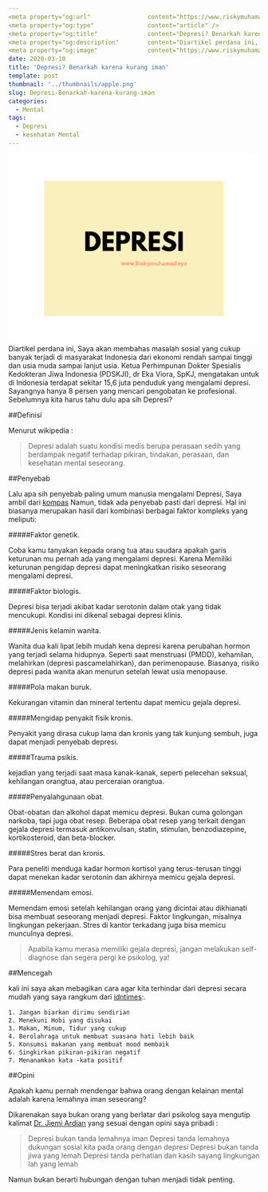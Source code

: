 ```yaml
---
<meta property="og:url"                content="https://www.riskymuhamad.xyz/Depresi-Benarkah-karena-kurang-iman/" />
<meta property="og:type"               content="article" />
<meta property="og:title"              content="Depresi? Benarkah karena kurang iman" />
<meta property="og:description"        content="Diartikel perdana ini, Saya akan membahas masalah sosial yang cukup banyak terjadi di masyarakat Indonesia dari ekonomi rendah sampai tinggi dan usia muda sampai lanjut usia" />
<meta property="og:image"              content="https://www.riskymuhamad.xyz/static/19ed83917401fa78bfc83ca2def83a00/12f40/depresi.png" />
date: 2020-03-10
title: 'Depresi? Benarkah karena kurang iman'
template: post
thumbnail: '../thumbnails/apple.png'
slug: Depresi-Benarkah-karena-kurang-iman
categories:
  - Mental
tags:
  - Depresi
  - kesehatan Mental
---
```

![](../images/depresi.png)
Diartikel perdana ini, Saya akan membahas masalah sosial yang cukup banyak terjadi di masyarakat Indonesia dari ekonomi rendah sampai tinggi dan usia muda sampai lanjut usia. Ketua Perhimpunan Dokter Spesialis Kedokteran Jiwa Indonesia (PDSKJI), dr Eka Viora, SpKJ, mengatakan untuk di Indonesia terdapat sekitar 15,6 juta penduduk yang mengalami depresi. Sayangnya hanya 8 persen yang mencari pengobatan ke profesional. Sebelumnya kita harus tahu dulu apa sih Depresi?

##Definisi

Menurut wikipedia :

> Depresi adalah suatu kondisi medis berupa perasaan sedih yang berdampak negatif terhadap pikiran, tindakan, perasaan, dan kesehatan mental seseorang.

##Penyebab

Lalu apa sih penyebab paling umum manusia mengalami Depresi, Saya ambil dari [kompas](https://lifestyle.kompas.com/read/2018/08/24/224147520/10-penyebab-depresi-yang-paling-umum)
Namun, tidak ada penyebab pasti dari depresi. Hal ini biasanya merupakan hasil dari kombinasi berbagai faktor kompleks yang meliputi: 

#####Faktor genetik. 

Coba kamu tanyakan kepada orang tua atau saudara apakah garis keturunan mu pernah ada yang mengalami depresi. Karena Memiliki keturunan pengidap depresi dapat meningkatkan risiko seseorang mengalami depresi. 

#####Faktor biologis. 

Depresi bisa terjadi akibat kadar serotonin dalam otak yang tidak mencukupi. Kondisi ini dikenal sebagai depresi klinis.
 
#####Jenis kelamin wanita. 

Wanita dua kali lipat lebih mudah kena depresi karena perubahan hormon yang terjadi selama hidupnya. Seperti saat menstruasi (PMDD), kehamilan, melahirkan (depresi pascamelahirkan), dan perimenopause. Biasanya, risiko depresi pada wanita akan menurun setelah lewat usia menopause. 

#####Pola makan buruk. 

Kekurangan vitamin dan mineral tertentu dapat memicu gejala depresi. 

#####Mengidap penyakit fisik kronis.

Penyakit yang dirasa cukup lama dan kronis yang tak kunjung sembuh, juga dapat menjadi penyebab depresi.

#####Trauma psikis.

kejadian yang terjadi saat masa kanak-kanak, seperti pelecehan seksual, kehilangan orangtua, atau perceraian orangtua. 

#####Penyalahgunaan obat. 

Obat-obatan dan alkohol dapat memicu depresi. Bukan cuma golongan narkoba, tapi juga obat resep. Beberapa obat resep yang terkait dengan gejala depresi termasuk antikonvulsan, statin, stimulan, benzodiazepine, kortikosteroid, dan beta-blocker. 

#####Stres berat dan kronis. 

Para peneliti menduga kadar hormon kortisol yang terus-terusan tinggi dapat menekan kadar serotonin dan akhirnya memicu gejala depresi. 

#####Memendam emosi. 

Memendam emosi setelah kehilangan orang yang dicintai atau dikhianati bisa membuat seseorang menjadi depresi. Faktor lingkungan, misalnya lingkungan pekerjaan. Stres di kantor terkadang juga bisa memicu munculnya depresi.

>Apabila kamu merasa memiliki gejala depresi, jangan melakukan self-diagnose dan segera pergi ke psikolog, ya!

##Mencegah

kali ini saya akan mebagikan cara agar kita terhindar dari depresi secara mudah yang saya rangkum dari [idntimes](www.idntimes.com):.


```terminal
1. Jangan biarkan dirimu sendirian
2. Menekuni Hobi yang disukai
3. Makan, Minum, Tidur yang cukup
4. Berolahraga untuk membuat suasana hati lebih baik
5. Konsumsi makanan yang membuat mood membaik
6. Singkirkan pikiran-pikiran negatif
7. Menanamkan kata -kata positif
```

##Opini

Apakah kamu pernah mendengar bahwa orang dengan kelainan mental adalah karena lemahnya iman seseorang?

Dikarenakan saya bukan orang yang berlatar dari psikolog saya mengutip kalimat [Dr. Jiemi Ardian](https://twitter.com/jiemiardian/status/984432486775013376?s=20) yang sesuai dengan opini saya pribadi :
>Depresi bukan tanda lemahnya iman
Depresi tanda lemahnya dukungan sosial kita pada orang dengan depresi
Depresi bukan tanda jiwa yang lemah
Depresi tanda perhatian dan kasih sayang lingkungan lah yang lemah

Namun bukan berarti hubungan dengan tuhan menjadi tidak penting.
